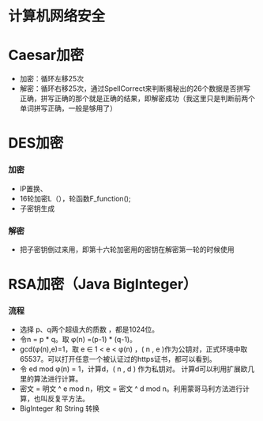 # 计算机网络安全

# Caesar加密 
- 加密：循环左移25次
- 解密：循环右移25次，通过SpellCorrect来判断揭秘出的26个数据是否拼写正确，拼写正确的那个就是正确的结果，即解密成功（我这里只是判断前两个单词拼写正确，一般是够用了）

# DES加密
### 加密
- IP置换、
- 16轮加密L（），轮函数F_function();
- 子密钥生成
### 解密
- 把子密钥倒过来用，即第十六轮加密用的密钥在解密第一轮的时候使用

# RSA加密（Java  BigInteger）
### 流程
- 选择 p、q两个超级大的质数 ，都是1024位。
- 令n = p * q。取 φ(n)  =(p-1) * (q-1)。
- gcd(φ(n),e)=1，取 e ∈ 1 < e < φ(n)  ，( n , e )作为公钥对，正式环境中取65537。可以打开任意一个被认证过的https证书，都可以看到。
- 令 ed mod φ(n)  = 1，计算d，( n , d ) 作为私钥对。 计算d可以利用扩展欧几里的算法进行计算。
- 密文 = 明文 ^ e mod n，明文 = 密文 ^ d mod n。利用蒙哥马利方法进行计算，也叫反复平方法。
- BigInteger 和 String 转换
